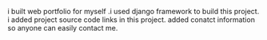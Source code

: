 i built web portfolio for myself .i used django framework to build this project.
i added project source code links in this project.
added conatct information so anyone can easily contact me.
